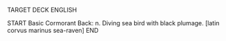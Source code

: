 TARGET DECK
ENGLISH

START
Basic
Cormorant
Back: n. Diving sea bird with black plumage. [latin corvus marinus sea-raven]
END
